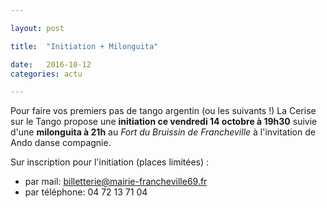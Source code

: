 ```yaml
---

layout: post

title:  "Initiation + Milonguita"

date:   2016-10-12
categories: actu

---
```

Pour faire vos premiers pas de tango argentin (ou les suivants !) La Cerise sur le Tango propose une **initiation ce vendredi 14 octobre à 19h30** suivie d'une **milonguita à 21h** au *Fort du Bruissin de Francheville* à l'invitation de Ando danse compagnie.






Sur inscription pour l'initiation (places limitées) :
- par mail: billetterie@mairie-francheville69.fr
- par téléphone: 04 72 13 71 04
